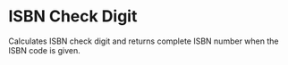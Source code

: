 # ISBN Check Digit

Calculates ISBN check digit and returns complete ISBN number when the ISBN code is given.
